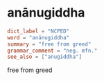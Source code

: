 # anānugiddha

``` toml
dict_label = "NCPED"
word = "anānugiddha"
summary = "free from greed"
grammar_comment = "neg. mfn."
see_also = ["anugiddha"]
```

free from greed

